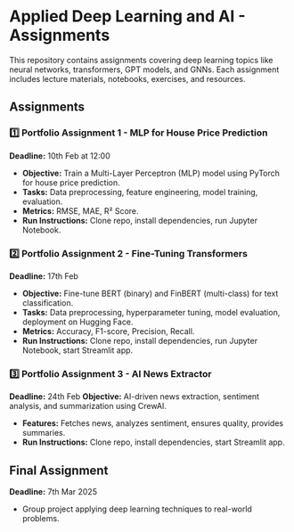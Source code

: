 # Applied Deep Learning and AI - Assignments

This repository contains assignments covering deep learning topics like neural networks, transformers, GPT models, and GNNs. Each assignment includes lecture materials, notebooks, exercises, and resources.

## Assignments

### 1️⃣ **Portfolio Assignment 1 - MLP for House Price Prediction**
**Deadline:** 10th Feb at 12:00
- **Objective:** Train a Multi-Layer Perceptron (MLP) model using PyTorch for house price prediction.
- **Tasks:** Data preprocessing, feature engineering, model training, evaluation.
- **Metrics:** RMSE, MAE, R² Score.
- **Run Instructions:** Clone repo, install dependencies, run Jupyter Notebook.

### 2️⃣ **Portfolio Assignment 2 - Fine-Tuning Transformers**
**Deadline:** 17th Feb
- **Objective:** Fine-tune BERT (binary) and FinBERT (multi-class) for text classification.
- **Tasks:** Data preprocessing, hyperparameter tuning, model evaluation, deployment on Hugging Face.
- **Metrics:** Accuracy, F1-score, Precision, Recall.
- **Run Instructions:** Clone repo, install dependencies, run Jupyter Notebook, start Streamlit app.

### 3️⃣ **Portfolio Assignment 3 - AI News Extractor**
**Deadline:** 24th Feb
**Objective:** AI-driven news extraction, sentiment analysis, and summarization using CrewAI.
- **Features:** Fetches news, analyzes sentiment, ensures quality, provides summaries.
- **Run Instructions:** Clone repo, install dependencies, start Streamlit app.

## Final Assignment
**Deadline:** 7th Mar 2025
- Group project applying deep learning techniques to real-world problems.
